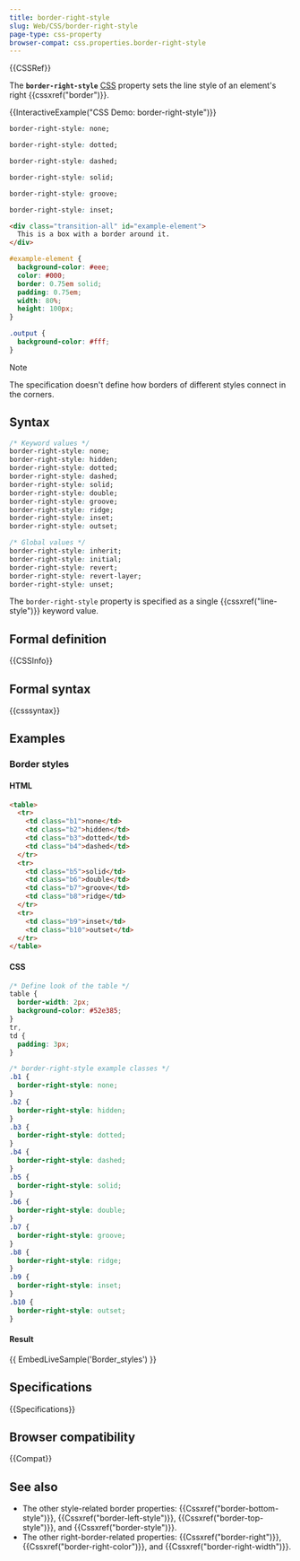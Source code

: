 ```yaml
---
title: border-right-style
slug: Web/CSS/border-right-style
page-type: css-property
browser-compat: css.properties.border-right-style
---
```


{{CSSRef}}

The **`border-right-style`** [CSS](/en-US/docs/Web/CSS) property sets the line style of an element's right {{cssxref("border")}}.

{{InteractiveExample("CSS Demo: border-right-style")}}

```css interactive-example-choice
border-right-style: none;
```

```css interactive-example-choice
border-right-style: dotted;
```

```css interactive-example-choice
border-right-style: dashed;
```

```css interactive-example-choice
border-right-style: solid;
```

```css interactive-example-choice
border-right-style: groove;
```

```css interactive-example-choice
border-right-style: inset;
```

```html interactive-example
<div class="transition-all" id="example-element">
  This is a box with a border around it.
</div>
```

```css interactive-example
#example-element {
  background-color: #eee;
  color: #000;
  border: 0.75em solid;
  padding: 0.75em;
  width: 80%;
  height: 100px;
}

.output {
  background-color: #fff;
}
```

> [!NOTE]
> The specification doesn't define how borders of different styles connect in the corners.

## Syntax

```css
/* Keyword values */
border-right-style: none;
border-right-style: hidden;
border-right-style: dotted;
border-right-style: dashed;
border-right-style: solid;
border-right-style: double;
border-right-style: groove;
border-right-style: ridge;
border-right-style: inset;
border-right-style: outset;

/* Global values */
border-right-style: inherit;
border-right-style: initial;
border-right-style: revert;
border-right-style: revert-layer;
border-right-style: unset;
```

The `border-right-style` property is specified as a single {{cssxref("line-style")}} keyword value.

## Formal definition

{{CSSInfo}}

## Formal syntax

{{csssyntax}}

## Examples

### Border styles

#### HTML

```html
<table>
  <tr>
    <td class="b1">none</td>
    <td class="b2">hidden</td>
    <td class="b3">dotted</td>
    <td class="b4">dashed</td>
  </tr>
  <tr>
    <td class="b5">solid</td>
    <td class="b6">double</td>
    <td class="b7">groove</td>
    <td class="b8">ridge</td>
  </tr>
  <tr>
    <td class="b9">inset</td>
    <td class="b10">outset</td>
  </tr>
</table>
```

#### CSS

```css
/* Define look of the table */
table {
  border-width: 2px;
  background-color: #52e385;
}
tr,
td {
  padding: 3px;
}

/* border-right-style example classes */
.b1 {
  border-right-style: none;
}
.b2 {
  border-right-style: hidden;
}
.b3 {
  border-right-style: dotted;
}
.b4 {
  border-right-style: dashed;
}
.b5 {
  border-right-style: solid;
}
.b6 {
  border-right-style: double;
}
.b7 {
  border-right-style: groove;
}
.b8 {
  border-right-style: ridge;
}
.b9 {
  border-right-style: inset;
}
.b10 {
  border-right-style: outset;
}
```

#### Result

{{ EmbedLiveSample('Border_styles') }}

## Specifications

{{Specifications}}

## Browser compatibility

{{Compat}}

## See also

- The other style-related border properties: {{Cssxref("border-bottom-style")}}, {{Cssxref("border-left-style")}}, {{Cssxref("border-top-style")}}, and {{Cssxref("border-style")}}.
- The other right-border-related properties: {{Cssxref("border-right")}}, {{Cssxref("border-right-color")}}, and {{Cssxref("border-right-width")}}.
